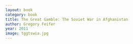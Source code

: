 ```yaml
---
layout: book
category: book
title: The Great Gamble: The Soviet War in Afghanistan
author: Gregory Feifer
year: 2011
image: tggtswia.jpg
---
```

